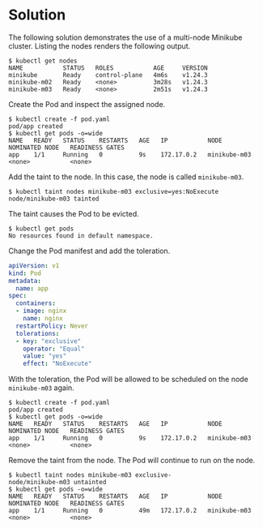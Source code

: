 # Solution

The following solution demonstrates the use of a multi-node Minikube cluster. Listing the nodes renders the following output.

```
$ kubectl get nodes
NAME           STATUS   ROLES           AGE     VERSION
minikube       Ready    control-plane   4m6s    v1.24.3
minikube-m02   Ready    <none>          3m28s   v1.24.3
minikube-m03   Ready    <none>          2m51s   v1.24.3
```

Create the Pod and inspect the assigned node.

```
$ kubectl create -f pod.yaml
pod/app created
$ kubectl get pods -o=wide
NAME   READY   STATUS    RESTARTS   AGE   IP           NODE           NOMINATED NODE   READINESS GATES
app    1/1     Running   0          9s    172.17.0.2   minikube-m03   <none>           <none>
```

Add the taint to the node. In this case, the node is called `minikube-m03`.

```
$ kubectl taint nodes minikube-m03 exclusive=yes:NoExecute
node/minikube-m03 tainted
```

The taint causes the Pod to be evicted.

```
$ kubectl get pods
No resources found in default namespace.
```

Change the Pod manifest and add the toleration.

```yaml
apiVersion: v1
kind: Pod
metadata:
  name: app
spec:
  containers:
  - image: nginx
    name: nginx
  restartPolicy: Never
  tolerations:
  - key: "exclusive"
    operator: "Equal"
    value: "yes"
    effect: "NoExecute"
```

With the toleration, the Pod will be allowed to be scheduled on the node `minikube-m03` again.

```
$ kubectl create -f pod.yaml
pod/app created
$ kubectl get pods -o=wide
NAME   READY   STATUS    RESTARTS   AGE   IP           NODE           NOMINATED NODE   READINESS GATES
app    1/1     Running   0          9s    172.17.0.2   minikube-m03   <none>           <none>
```

Remove the taint from the node. The Pod will continue to run on the node.

```
$ kubectl taint nodes minikube-m03 exclusive-
node/minikube-m03 untainted
$ kubectl get pods -o=wide
NAME   READY   STATUS    RESTARTS   AGE   IP           NODE           NOMINATED NODE   READINESS GATES
app    1/1     Running   0          49m   172.17.0.2   minikube-m03   <none>           <none>
```